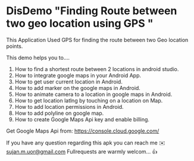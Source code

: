 # DisDemo "Finding Route between two geo location using GPS "
This Application Used GPS for finding the route between two Geo location points.

This demo helps you to....

1) How to find a shortest route between 2 locations in android studio.
2) How to integrate google maps in your Android App.
3) How to  get user current location in Android.
4) How to add marker on the google maps in Android.
5) How to animate camera to a location in google maps in Android.
6) How to get location latlng by touching on a location on Map.
7) How to add location permissions in Android.
8) How to add polyline on google map.
9) How to create Google Maps Api key and enable billing.


Get Google Maps Api from:  https://console.cloud.google.com/

If you have any question regarding this apk you can reach me ✉️ sujan.m.uor@gmail.com
Fullrequests are warmly welcom... 👍
